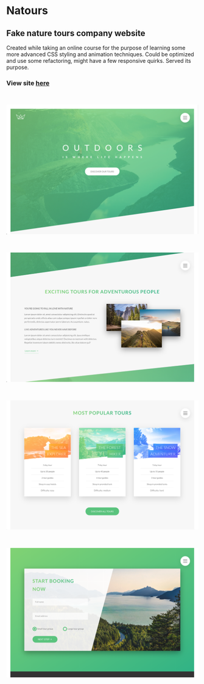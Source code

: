 # Natours

## Fake nature tours company website

Created while taking an online course for the purpose of learning some more advanced CSS styling and animation techniques.  Could be optimized and use some refactoring, might have a few responsive quirks.  Served its purpose.

### View site [here](https://ndstephens.github.io/natours/)

<br>

![ss1](screenshots/ss1.png)

<br>

![ss2](screenshots/ss2.png)

<br>

![ss3](screenshots/ss3.png)

<br>

![ss4](screenshots/ss4.png)

